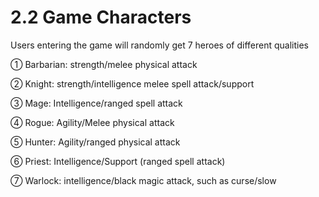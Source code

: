 # 2.2 Game Characters

Users entering the game will randomly get 7 heroes of different qualities

① Barbarian: strength/melee physical attack

② Knight: strength/intelligence melee spell attack/support

③ Mage: Intelligence/ranged spell attack

④ Rogue: Agility/Melee physical attack

⑤ Hunter: Agility/ranged physical attack

⑥ Priest: Intelligence/Support (ranged spell attack)

⑦ Warlock: intelligence/black magic attack, such as curse/slow

